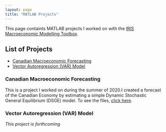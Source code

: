 ```yaml
---
layout: page
title: "MATLAB Projects"
---
```

This page containts MATLAB projects I worked on with the [IRIS Macroeconomic Modelling Toolbox](https://iris.igpmn.org/).

## List of Projects
- [Canadian Macroeconomic Forecasting](#Cdn-Macro-Forecast)
- [Vector Autoregression (VAR) Model](#Var)

### Canadian Macroeconomic Forecasting <a name="Cdn-Macro-Forecast"></a>
This is a project I worked on during the summer of 2020.I created a forecast of the Canadian Economy by estimating a simple Dynamic Stochastic General Equilibrium (DSGE) model. To see the files, [click here](https://github.com/lj-valencia/MATLAB-Projects/tree/master/NKPC%20Model).

### Vector Autoregression (VAR) Model <a name="Var"></a>
*This project is forthcoming*
